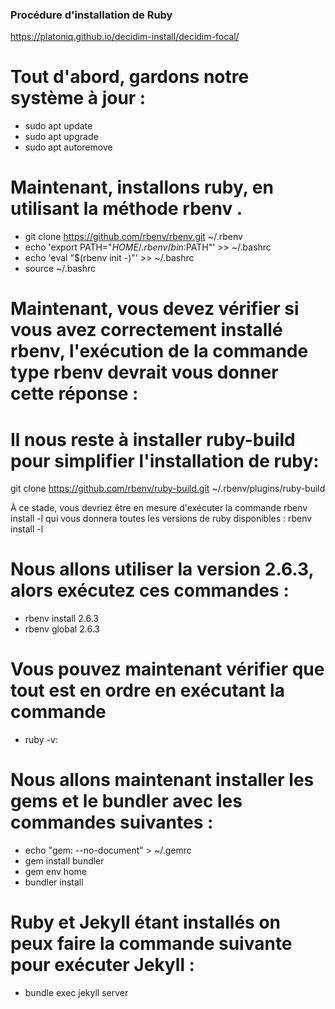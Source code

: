### Procédure d'installation de Ruby
https://platoniq.github.io/decidim-install/decidim-focal/

# Tout d'abord, gardons notre système à jour :
 - sudo apt update
 - sudo apt upgrade
 - sudo apt autoremove

# Maintenant, installons ruby, en utilisant la méthode rbenv .
 - git clone https://github.com/rbenv/rbenv.git ~/.rbenv
 - echo 'export PATH="$HOME/.rbenv/bin:$PATH"' >> ~/.bashrc
 - echo 'eval "$(rbenv init -)"' >> ~/.bashrc
 - source ~/.bashrc

# Maintenant, vous devez vérifier si vous avez correctement installé rbenv, l'exécution de la commande type rbenv devrait vous donner cette réponse :
<!--decidim@decidim:~$ type rbenv
rbenv is a function
rbenv ()
{
    local command;
    command="${1:-}";
    if [ "$#" -gt 0 ]; then
        shift;
    fi;
    case "$command" in
        rehash | shell)
            eval "$(rbenv "sh-$command" "$@")"
        ;;
        *)
            command rbenv "$command" "$@"
        ;;
    esac
}-->

# Il nous reste à installer ruby-build pour simplifier l'installation de ruby ​​:
git clone https://github.com/rbenv/ruby-build.git ~/.rbenv/plugins/ruby-build

À ce stade, vous devriez être en mesure d'exécuter la commande rbenv install -l qui vous donnera toutes les versions de ruby ​​disponibles :
rbenv install -l
<!--Available versions:
  2.5.8
  2.6.6
  2.7.1
  ...
  rbx-5.0
  truffleruby-20.1.0
  truffleruby+graalvm-20.1.0-->

# Nous allons utiliser la version 2.6.3, alors exécutez ces commandes :
 - rbenv install 2.6.3
 - rbenv global 2.6.3
<!--Remplacer 2.6.3 par la version que vous souhaitez installer-->

# Vous pouvez maintenant vérifier que tout est en ordre en exécutant la commande
 - ruby -v:
 <!--ruby 2.6.3p62 (2019-04-16 revision 67580) [x86_64-linux]-->

# Nous allons maintenant installer les gems et le bundler avec les commandes suivantes :
 - echo "gem: --no-document" > ~/.gemrc 
 - gem install bundler
 - gem env home
 - bundler install

# Ruby et Jekyll étant installés on peux faire la commande suivante pour exécuter Jekyll :
 - bundle exec jekyll server